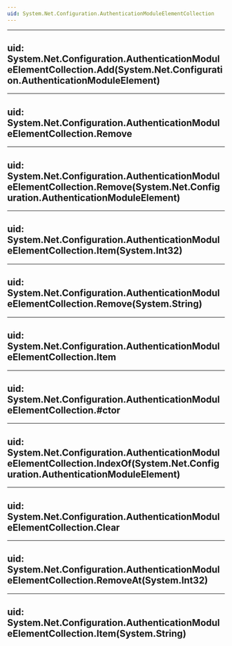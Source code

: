 ```yaml
---
uid: System.Net.Configuration.AuthenticationModuleElementCollection
---
```


---
uid: System.Net.Configuration.AuthenticationModuleElementCollection.Add(System.Net.Configuration.AuthenticationModuleElement)
---

---
uid: System.Net.Configuration.AuthenticationModuleElementCollection.Remove
---

---
uid: System.Net.Configuration.AuthenticationModuleElementCollection.Remove(System.Net.Configuration.AuthenticationModuleElement)
---

---
uid: System.Net.Configuration.AuthenticationModuleElementCollection.Item(System.Int32)
---

---
uid: System.Net.Configuration.AuthenticationModuleElementCollection.Remove(System.String)
---

---
uid: System.Net.Configuration.AuthenticationModuleElementCollection.Item
---

---
uid: System.Net.Configuration.AuthenticationModuleElementCollection.#ctor
---

---
uid: System.Net.Configuration.AuthenticationModuleElementCollection.IndexOf(System.Net.Configuration.AuthenticationModuleElement)
---

---
uid: System.Net.Configuration.AuthenticationModuleElementCollection.Clear
---

---
uid: System.Net.Configuration.AuthenticationModuleElementCollection.RemoveAt(System.Int32)
---

---
uid: System.Net.Configuration.AuthenticationModuleElementCollection.Item(System.String)
---
